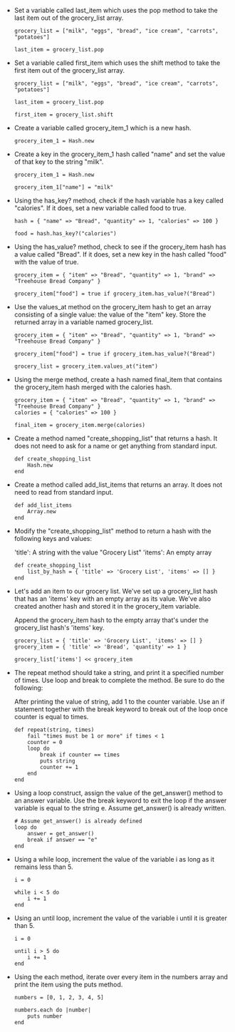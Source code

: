 - Set a variable called last_item which uses the pop method to take the last item out of the grocery_list array.

    ```
    grocery_list = ["milk", "eggs", "bread", "ice cream", "carrots", "potatoes"]

    last_item = grocery_list.pop
    ```

- Set a variable called first_item which uses the shift method to take the first item out of the grocery_list array.

    ```
    grocery_list = ["milk", "eggs", "bread", "ice cream", "carrots", "potatoes"]

    last_item = grocery_list.pop

    first_item = grocery_list.shift
    ```

- Create a variable called grocery_item_1 which is a new hash.

    `grocery_item_1 = Hash.new`

- Create a key in the grocery_item_1 hash called "name" and set the value of that key to the string "milk".

    ```
    grocery_item_1 = Hash.new

    grocery_item_1["name"] = "milk"
    ```

- Using the has_key? method, check if the hash variable has a key called "calories". If it does, set a new variable called food to true.

    ```
    hash = { "name" => "Bread", "quantity" => 1, "calories" => 100 }

    food = hash.has_key?("calories")
    ```

- Using the has_value? method, check to see if the grocery_item hash has a value called "Bread". If it does, set a new key in the hash called "food" with the value of true.

    ```
    grocery_item = { "item" => "Bread", "quantity" => 1, "brand" => "Treehouse Bread Company" }

    grocery_item["food"] = true if grocery_item.has_value?("Bread")
    ```

- Use the values_at method on the grocery_item hash to get an array consisting of a single value: the value of the "item" key. Store the returned array in a variable named grocery_list.

    ```
    grocery_item = { "item" => "Bread", "quantity" => 1, "brand" => "Treehouse Bread Company" }

    grocery_item["food"] = true if grocery_item.has_value?("Bread")

    grocery_list = grocery_item.values_at("item")
    ```

- Using the merge method, create a hash named final_item that contains the grocery_item hash merged with the calories hash.

    ```
    grocery_item = { "item" => "Bread", "quantity" => 1, "brand" => "Treehouse Bread Company" }
    calories = { "calories" => 100 }

    final_item = grocery_item.merge(calories)
    ```

- Create a method named "create_shopping_list" that returns a hash. It does not need to ask for a name or get anything from standard input.

    ```
    def create_shopping_list
        Hash.new
    end
    ```

- Create a method called add_list_items that returns an array. It does not need to read from standard input.

    ```
    def add_list_items
        Array.new
    end
    ```

- Modify the "create_shopping_list" method to return a hash with the following keys and values:

    'title': A string with the value "Grocery List"
    'items': An empty array

    ```
    def create_shopping_list
        list_by_hash = { 'title' => 'Grocery List', 'items' => [] }
    end
    ```

- Let's add an item to our grocery list. We've set up a grocery_list hash that has an 'items' key with an empty array as its value. We've also created another hash and stored it in the grocery_item variable.

    Append the grocery_item hash to the empty array that's under the grocery_list hash's 'items' key.

    ```
    grocery_list = { 'title' => 'Grocery List', 'items' => [] }
    grocery_item = { 'title' => 'Bread', 'quantity' => 1 }

    grocery_list['items'] << grocery_item
    ```

- The repeat method should take a string, and print it a specified number of times. Use loop and break to complete the method. Be sure to do the following:

    After printing the value of string, add 1 to the counter variable.
    Use an if statement together with the break keyword to break out of the loop once counter is equal to times.

    ```
    def repeat(string, times)
        fail "times must be 1 or more" if times < 1
        counter = 0
        loop do
            break if counter == times
            puts string
            counter += 1
        end
    end
    ```

- Using a loop construct, assign the value of the get_answer() method to an answer variable. Use the break keyword to exit the loop if the answer variable is equal to the string e. Assume get_answer() is already written.

    ```
    # Assume get_answer() is already defined
    loop do
        answer = get_answer()
        break if answer == "e"
    end
    ```

- Using a while loop, increment the value of the variable i as long as it remains less than 5.

    ```
    i = 0

    while i < 5 do
        i += 1
    end
    ```

- Using an until loop, increment the value of the variable i until it is greater than 5.

    ```
    i = 0

    until i > 5 do
        i += 1
    end
    ```

- Using the each method, iterate over every item in the numbers array and print the item using the puts method.

    ```
    numbers = [0, 1, 2, 3, 4, 5]

    numbers.each do |number|
        puts number
    end
    ```